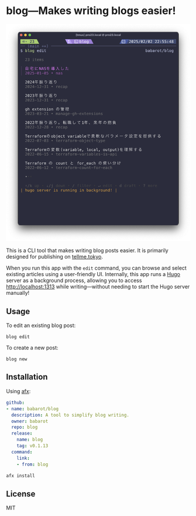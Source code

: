 # blog—Makes writing blogs easier!

<p align="center">
  <img src="docs/v2_2.png" width="600">
</p>

This is a CLI tool that makes writing blog posts easier. It is primarily designed for publishing on [tellme.tokyo](https://tellme.tokyo).

When you run this app with the `edit` command, you can browse and select existing articles using a user-friendly UI. Internally, this app runs a [Hugo](https://gohugo.io/) server as a background process, allowing you to access [http://localhost:1313](http://localhost:1313) while writing—without needing to start the Hugo server manually!

## Usage

To edit an existing blog post:

```console
blog edit
```

To create a new post:

```console
blog new
```

## Installation

Using [afx](https://github.com/babarot/afx):

```yaml
github:
- name: babarot/blog
  description: A tool to simplify blog writing.
  owner: babarot
  repo: blog
  release:
    name: blog
    tag: v0.1.13
  command:
    link:
    - from: blog
```
```bash
afx install
```

## License

MIT
